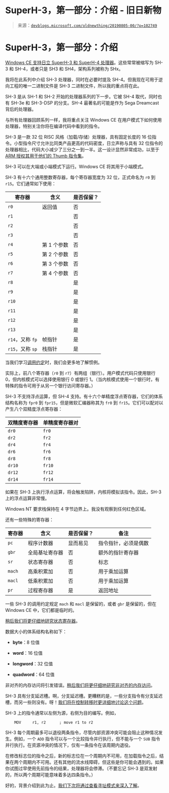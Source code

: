 <!--yml

类别：未分类

日期：2024-05-27 14:58:57

-->

# SuperH-3，第一部分：介绍 - 旧日新物

> 来源：[`devblogs.microsoft.com/oldnewthing/20190805-00/?p=102749`](https://devblogs.microsoft.com/oldnewthing/20190805-00/?p=102749)

# SuperH-3，第一部分：介绍

[Windows CE 支持日立 SuperH-3 和 SuperH-4 处理器](https://www.hpcfactor.com/support/windowsce/wce2.asp)。这些常常被缩写为 SH-3 和 SH-4，或者只是 SH3 和 SH4，架构系列被称为 SHx。

我将在此系列中介绍 SH-3 处理器，同时在必要时提及 SH-4。但我现在可用于逆向工程的唯一二进制文件是 SH-3 二进制文件，所以我的重点将在此。

SH-3 是从 SH-1 和 SH-2 开始的处理器系列的下一步。它被 SH-4 取代，同时也有 SH-3e 和 SH-3-DSP 的分支。SH-4 最著名的可能是作为 Sega Dreamcast 背后的处理器。

与所有处理器回顾系列一样，我将重点关注 Windows CE 在用户模式下如何使用处理器，特别关注你将在编译代码中看到的指令。

SH-3 是一款 32 位 RISC 风格（加载/存储）处理器，具有固定长度的 16 位指令。小型指令尺寸允许比同类产品更高的代码密度，日立声称与具有 32 位指令的处理器相比，代码大小减少了三分之一到一半。这一设计显然非常成功，以至于[ARM 授权其用于他们的 Thumb 指令集](https://lwn.net/Articles/647636/)。

SH-3 可以在大端或小端模式下运行。Windows CE 将其用于小端模式。

SH-3 有十六个通用整数寄存器，每个寄存器宽度为 32 位，正式命名为 `r0` 到 `r15`。它们通常如下使用：

| 寄存器 | 含义 | 是否保留？ |
| --- | --- | --- |
| `r0` | 返回值 | 否 |
| `r1` |   | 否 |
| `r2` |   | 否 |
| `r3` |   | 否 |
| `r4` | 第 1 个参数 | 否 |
| `r5` | 第 2 个参数 | 否 |
| `r6` | 第 3 个参数 | 否 |
| `r7` | 第 4 个参数 | 否 |
| `r8` |   | 是 |
| `r9` |   | 是 |
| `r10` |   | 是 |
| `r11` |   | 是 |
| `r12` |   | 是 |
| `r13` |   | 是 |
| `r14`，又称 `fp` | 帧指针 | 是 |
| `r15`，又称 `sp` | 栈指针 | 是 |

当我们学习[调用约定](https://devblogs.microsoft.com/oldnewthing/20190820-00/?p=102792)时，我们会更多地了解惯例。

实际上，前八个寄存器（`r0` 到 `r7`）有两组（银行）。用户模式代码只使用银行 0，但内核模式可以选择使用银行 0 或银行 1。（当内核模式使用一个银行时，有特殊的指令可用于从另一个银行访问寄存器。）

SH-3 不支持浮点运算，但 SH-4 支持。有十六个单精度浮点寄存器，它们的体系结构名称为 `fpr0` 到 `fpr15`，但是微软汇编器称其为 `fr0` 到 `fr15`。它们可以配对以产生八个双精度浮点寄存器：

| 双精度寄存器 | 单精度寄存器对 |
| --- | --- |
| `dr0` | `fr0` | `fr1` |
| `dr2` | `fr2` | `fr3` |
| `dr4` | `fr4` | `fr5` |
| `dr6` | `fr6` | `fr7` |
| `dr8` | `fr8` | `fr9` |
| `dr10` | `fr10` | `fr11` |
| `dr12` | `fr12` | `fr13` |
| `dr14` | `fr14` | `fr15` |

如果在 SH-3 上执行浮点运算，将会触发陷阱，内核将模拟该指令。因此，SH-3 上的浮点运算非常慢。

Windows NT 要求栈保持在 4 字节边界上。我没有观察到任何红色区域。

还有一些特殊的寄存器：

| 寄存器 | 含义 | 是否保留？ | 备注 |
| --- | --- | --- | --- |
| `pc` | 程序计数器 | 显而易见 | 指令指针，必须是偶数 |
| `gbr` | 全局基址寄存器 | 否 | 额外的指针寄存器 |
| `sr` | 状态寄存器 | 否 | 标志 |
| `mach` | 高乘积累加 | 否 | 用于乘加运算 |
| `macl` | 低乘积累加 | 否 | 用于乘加运算 |
| `pr` | 过程寄存器 | 是 | 返回地址 |

一些 SH-3 的调用约定规定 `mach` 和 `macl` 是保留的，或者 `gbr` 是保留的，但在 Windows CE 中，它们都是临时的。

[稍后我们将更仔细地研究状态寄存器](https://devblogs.microsoft.com/oldnewthing/20190807-00/?p=102769)。

数据大小的体系结构名称如下：

+   **byte**：8 位值

+   **word**：16 位值

+   **longword**：32 位值

+   **quadword**：64 位值

非对齐的内存访问将引发错误。[稍后我们将更仔细地研究非对齐的内存访问](https://devblogs.microsoft.com/oldnewthing/20190821-00/?p=102794)。

SH-3 具有分支延迟槽。啊，分支延迟槽。更糟糕的是，一些分支指令有分支延迟槽，而另一些则没有。呀！[我们将在控制转移时更详细地讨论这个问题](https://devblogs.microsoft.com/oldnewthing/20190816-00/?p=102788)。

SH-3 上的指令通常以左侧为源，右侧为目的编写。例如，

```
    MOV     r1, r2      ; move r1 to r2

```

SH-3 每个周期最多可以退役两条指令，尽管内部资源冲突可能会阻止这种情况发生。例如，一个 `ADD` 指令可以与一个比较指令并行执行，但不能与一个 `SUB` 指令并行执行。在资源冲突的情况下，仅有一条指令在该周期内退役。

在修改标志位的指令之后，新的标志位在一个周期内不可用，在加载指令之后，结果在两个周期内不可用。还有其他的流水线障碍，但这些是你可能会遇到的。如果你试图过早使用先前指令的结果，处理器将会停滞。（不要忘记 SH-3 是双发射的，所以两个周期可能意味着多达四条指令。）

好的，背景介绍到此为止。[我们下次将通过查看寻址模式来深入了解](https://devblogs.microsoft.com/oldnewthing/20190806-00/?p=102752)。
